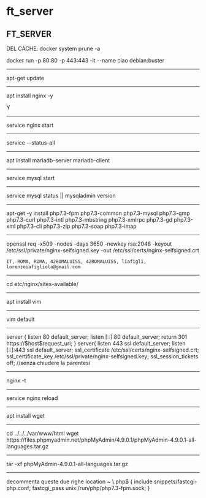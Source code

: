 # ft_server
<html>
   <head></head>
<body>
<h2>FT_SERVER</h2>DEL CACHE: docker system prune -a <br>


docker run -p 80:80 -p 443:443 -it --name ciao debian:buster
<hr>
apt-get update
<hr>

apt install nginx -y

   Y
<hr>

service nginx start
<hr>
service --status-all
<hr>
apt install mariadb-server mariadb-client
<hr>
service mysql start
<hr>
service mysql status || mysqladmin version
<hr>
apt-get -y install php7.3-fpm php7.3-common php7.3-mysql php7.3-gmp php7.3-curl php7.3-intl php7.3-mbstring php7.3-xmlrpc php7.3-gd php7.3-xml php7.3-cli php7.3-zip php7.3-soap php7.3-imap
 <hr>
  openssl req -x509 -nodes -days 3650 -newkey rsa:2048 -keyout /etc/ssl/private/nginx-selfsigned.key -out /etc/ssl/certs/nginx-selfsigned.crt
  
    IT, ROMA, ROMA, 42ROMALUISS, 42ROMALUISS, liafigli, lorenzoiafigliola@gmail.com
<hr>
 cd etc/nginx/sites-available/
<hr>
 apt install vim
 <hr>
 vim default
 <hr>
 server {
      listen 80 default_server;
      listen [::]:80 default_server;
      return 301 https://$host$request_uri;
}
server{
      listen 443 ssl default_server;
      listen [::]:443 ssl default_server;
      ssl_certificate /etc/ssl/certs/nginx-selfsigned.crt;
       ssl_certificate_key /etc/ssl/private/nginx-selfsigned.key;
       ssl_session_tickets off;
      //senza chiudere la parentesi
<hr>
nginx -t
<hr>
service nginx reload
<hr>
apt install wget
<hr>
cd ../../../var/www/html
wget https://files.phpmyadmin.net/phpMyAdmin/4.9.0.1/phpMyAdmin-4.9.0.1-all-languages.tar.gz
<hr>
tar -xf phpMyAdmin-4.9.0.1-all-languages.tar.gz
<hr>
decommenta queste due righe
location ~ \.php$ {
		include snippets/fastcgi-php.conf;
		fastcgi_pass unix:/run/php/php7.3-fpm.sock;
	}


 </ul>
 </body>
 </html>
